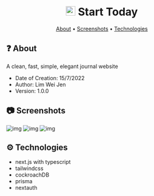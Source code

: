 <h1 align="center">
  <br>
  <img src="https://i.imgur.com/k219bSl.png" alt="website logo" width="25px">
  Start Today
  <br>
</h1>

<p align="center">
  <a href="#-about">About</a>
  •
  <a href="#-screenshots">Screenshots</a>
  •
  <a href="#%EF%B8%8F-technologies">Technologies</a>
</p>

## ❓ About
A clean, fast, simple, elegant journal website
- Date of Creation: 15/7/2022
- Author: Lim Wei Jen
- Version: 1.0.0

## 📷 Screenshots
![img](https://i.imgur.com/5KR6UZe.png)
![img](https://i.imgur.com/gYk6E15.png)
![img](https://i.imgur.com/TnqiTua.png)

## ⚙️ Technologies
- next.js with typescript
- tailwindcss
- cockroachDB
- prisma
- nextauth
